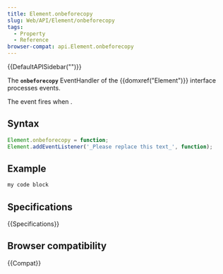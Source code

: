 ```yaml
---
title: Element.onbeforecopy
slug: Web/API/Element/onbeforecopy
tags:
  - Property
  - Reference
browser-compat: api.Element.onbeforecopy
---
```

{{DefaultAPISidebar("")}}

The **`onbeforecopy`** EventHandler of the {{domxref("Element")}} interface processes  events.

The  event fires when .

## Syntax

```js
Element.onbeforecopy = function;
Element.addEventListener('_Please replace this text_', function);
```

## Example

```js
my code block
```

## Specifications

{{Specifications}}

## Browser compatibility

{{Compat}}

